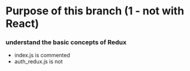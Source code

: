 # Purpose of this branch (1 - not with React)

### understand the basic concepts of Redux

* index.js is commented
* auth_redux.js is not